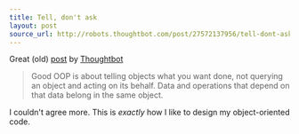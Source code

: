 ```yaml
---
title: Tell, don't ask
layout: post
source_url: http://robots.thoughtbot.com/post/27572137956/tell-dont-ask
---
```

Great (old) [post][thoughtbot-ask] by [Thoughtbot][thoughtbot]

> Good OOP is about telling objects what you want done, not querying an object and acting on its behalf. Data and operations that depend on that data belong in the same object.

I couldn't agree more. This is *exactly* how I like to design my object-oriented code.

[thoughtbot]: http://www.thoughtbot.com
[thoughtbot-ask]: http://robots.thoughtbot.com/post/27572137956/tell-dont-ask